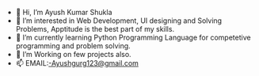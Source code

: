 - 👋 Hi, I’m Ayush Kumar Shukla
- 👀 I’m interested in Web Development, UI designing and Solving Problems, Apptitude is the best part of my skills.
- 🌱 I’m currently learning Python Programming Language for competetive programming and problem solving.
- 💞️ I’m Working on few projects also.
- 📫 EMAIL:-Ayushgurg123@gmail.com

<!---
Ayush-1117/Ayush-1117 is a ✨ special ✨ repository because its `README.md` (this file) appears on your GitHub profile.
You can click the Preview link to take a look at your changes.
--->
